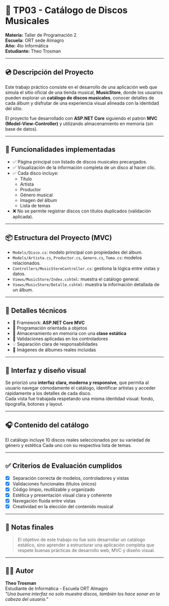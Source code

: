 # 🎵 TP03 - Catálogo de Discos Musicales  
**Materia:** Taller de Programación 2   
**Escuela:** ORT sede Almagro  
**Año:** 4to Informática  
**Estudiante:** Theo Trosman  

---

## 💿 Descripción del Proyecto

Este trabajo práctico consiste en el desarrollo de una aplicación web que simula el sitio oficial de una tienda musical, **MusicStore**, donde los usuarios pueden explorar un **catálogo de discos musicales**, conocer detalles de cada álbum y disfrutar de una experiencia visual alineada con la identidad del sitio.

El proyecto fue desarrollado con **ASP.NET Core** siguiendo el patrón **MVC (Model-View-Controller)** y utilizando almacenamiento en memoria (sin base de datos).

---

## 🧩 Funcionalidades implementadas

- ✅ Página principal con listado de discos musicales precargados.
- ✅ Visualización de la información completa de un disco al hacer clic.
- ✅ Cada disco incluye:
  - Título
  - Artista
  - Productor
  - Género musical
  - Imagen del álbum
  - Lista de temas
- ❌ No se permite registrar discos con títulos duplicados (validación aplicada).

---

## 📦 Estructura del Proyecto (MVC)

- `Models/Disco.cs`: modelo principal con propiedades del álbum.
- `Models/Artista.cs`, `Productor.cs`, `Genero.cs`, `Tema.cs`: modelos relacionados.
- `Controllers/MusicStoreController.cs`: gestiona la lógica entre vistas y datos.
- `Views/MusicStore/Index.cshtml`: muestra el catálogo general.
- `Views/MusicStore/Detalle.cshtml`: muestra la información detallada de un álbum.

---

## 🧠 Detalles técnicos

- 🧱 Framework: **ASP.NET Core MVC**
- 🧠 Programación orientada a objetos
- 💾 Almacenamiento en memoria con una **clase estática**
- 🧹 Validaciones aplicadas en los controladores
- 💡 Separación clara de responsabilidades
- 📸 Imágenes de álbumes reales incluidas

---

## 🎨 Interfaz y diseño visual

Se priorizó una **interfaz clara, moderna y responsive**, que permita al usuario navegar cómodamente el catálogo, identificar artistas y acceder rápidamente a los detalles de cada disco.  
Cada vista fue trabajada respetando una misma identidad visual: fondo, tipografía, botones y layout.

---

## 🎧 Contenido del catálogo

El catálogo incluye 10 discos reales seleccionados por su variedad de género y estética
Cada uno con su respectiva lista de temas.

---

## ✅ Criterios de Evaluación cumplidos

- [x] Separación correcta de modelos, controladores y vistas
- [x] Validaciones funcionales (títulos únicos)
- [x] Código limpio, reutilizable y organizado
- [x] Estética y presentación visual clara y coherente
- [x] Navegación fluida entre vistas
- [x] Creatividad en la elección del contenido musical

---

## 📌 Notas finales

> El objetivo de este trabajo no fue solo desarrollar un catálogo estático, sino aprender a estructurar una aplicación completa que respete buenas prácticas de desarrollo web, MVC y diseño visual.

---

## 👨‍💻 Autor

**Theo Trosman**  
Estudiante de Informática - Escuela ORT Almagro  
_"Una buena interfaz no solo muestra discos, también los hace sonar en la cabeza del usuario."_

